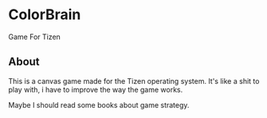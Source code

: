 ColorBrain
==========

Game For Tizen

## About

This is a canvas game made for the Tizen operating system. It's like a shit to play with,  i have to improve the way the game works.

Maybe I should read some books about game strategy.
